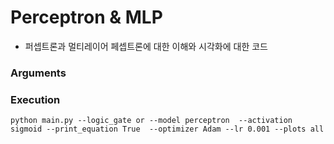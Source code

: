 # Perceptron & MLP
- 퍼셉트론과 멀티레이어 페셉트론에 대한 이해와 시각화에 대한 코드

### Arguments

### Execution
```shell
python main.py --logic_gate or --model perceptron  --activation sigmoid --print_equation True  --optimizer Adam --lr 0.001 --plots all
```